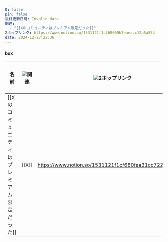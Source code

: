```yaml
---
Q: false
pin: false
最終更新日時: Invalid date
関連:
  - "[[Xのコミュニティはプレミアム限定だった]]"
2ホップリンク: https://www.notion.so/1531121f1cf68069b7eaeacc12a5a554
date: 2024-12-27T22:36
---
```

#### box

|名前|![](https://www.notion.so/icons/link_gray.svg)関連|![](https://www.notion.so/icons/link_gray.svg)2ホップリンク|Q|pin|最終更新日時|要約（GPT-4o mini）|
|---|---|---|---|---|---|---|
|[[Xのコミュニティはプレミアム限定だった]]|[[X]]|https://www.notion.so/1531121f1cf680fea31cc722e625f925|[ ]|[ ]|2024年12月6日 2:18||